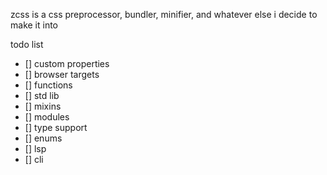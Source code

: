 zcss is a css preprocessor, bundler, minifier, and whatever else i decide to make it into

todo list
- [] custom properties
- [] browser targets
- [] functions
- [] std lib
- [] mixins
- [] modules
- [] type support
- [] enums
- [] lsp
- [] cli
